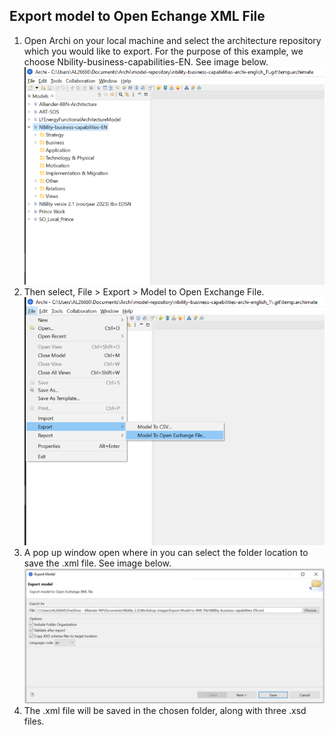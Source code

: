 ## Export model to Open Echange XML File
1. Open Archi on your local machine and select the architecture repository which you would like to export. For the purpose of this example, we choose Nbility-business-capabilities-EN. See image below.
![coArchi-commit](https://github.com/NBility-Model/.github/blob/main/images/Open%20Archi%20and%20select%20repository.png)
2. Then select, File > Export > Model to Open Exchange File.
![coArchi-report](https://github.com/NBility-Model/.github/blob/main/images/Export%20the%20model.png)
3. A pop up window open where in you can select the folder location to save the .xml file. See image below.
![coArchi-report](https://github.com/NBility-Model/.github/blob/main/images/Pop%20window%20for%20file%20export.png)
4. The .xml file will be saved in the chosen folder, along with three .xsd files. 


